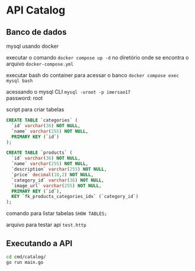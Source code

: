 # API Catalog

## Banco de dados 

mysql usando docker

executar o comando `docker compose up -d` no diretório onde se encontra o arquivo `docker-compose.yml`

executar bash do container para acessar o banco
`docker compose exec mysql bash`

acessando o mysql CLI
`mysql -uroot -p imersao17`  
password: root

script para criar tabelas 
```sql
CREATE TABLE `categories` (
  `id` varchar(36) NOT NULL,
  `name` varchar(255) NOT NULL,
  PRIMARY KEY (`id`)
);

CREATE TABLE `products` (
  `id` varchar(36) NOT NULL,
  `name` varchar(255) NOT NULL,
  `description` varchar(255) NOT NULL,
  `price` decimal(10,2) NOT NULL,
  `category_id` varchar(36) NOT NULL,
  `image_url` varchar(255) NOT NULL,
  PRIMARY KEY (`id`),
  KEY `fk_products_categories_idx` (`category_id`)
);
```

comando para listar tabelas
`SHOW TABLES;`

arquivo para testar api
`test.http`

## Executando a API

```bash
cd cmd/catalog/
go run main.go
```
